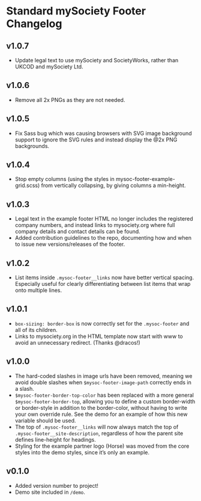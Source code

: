 # Standard mySociety Footer Changelog

## v1.0.7

* Update legal text to use mySociety and SocietyWorks, rather than UKCOD and
  mySociety Ltd.

## v1.0.6

* Remove all 2x PNGs as they are not needed.

## v1.0.5

* Fix Sass bug which was causing browsers with SVG image background support to
  ignore the SVG rules and instead display the @2x PNG backgrounds.

## v1.0.4

* Stop empty columns (using the styles in mysoc-footer-example-grid.scss) from
  vertically collapsing, by giving columns a min-height.

## v1.0.3

* Legal text in the example footer HTML no longer includes the registered
  company numbers, and instead links to mysociety.org where full company
  details and contact details can be found.
* Added contribution guidelines to the repo, documenting how and when to issue
  new versions/releases of the footer.

## v1.0.2

* List items inside `.mysoc-footer__links` now have better vertical spacing.
  Especially useful for clearly differentiating between list items that wrap
  onto multiple lines.

## v1.0.1

* `box-sizing: border-box` is now correctly set for the `.mysoc-footer` and all
  of its children.
* Links to mysociety.org in the HTML template now start with www to avoid an
  unnecessary redirect. (Thanks @dracos!)

## v1.0.0

* The hard-coded slashes in image urls have been removed, meaning we avoid
  double slashes when `$mysoc-footer-image-path` correctly ends in a slash.
* `$mysoc-footer-border-top-color` has been replaced with a more general
  `$mysoc-footer-border-top`, allowing you to define a custom border-width or
  border-style in addition to the border-color, without having to write your
  own override rule. See the demo for an example of how this new variable
  should be used.
* The top of `.mysoc-footer__links` will now always match the top of
  `.mysoc-footer__site-description`, regardless of how the parent site defines
  line-height for headings.
* Styling for the example partner logo (Horse) was moved from the core styles
  into the demo styles, since it’s only an example.

## v0.1.0

* Added version number to project!
* Demo site included in `/demo`.
